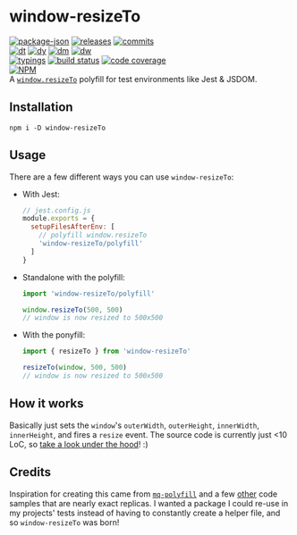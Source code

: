 # window-resizeTo

<!-- releases / versioning -->
[![package-json](https://img.shields.io/github/package-json/v/agilgur5/window-resizeTo.svg)](https://npmjs.org/package/window-resizeTo)
[![releases](https://img.shields.io/github/tag-pre/agilgur5/window-resizeTo.svg)](https://github.com/agilgur5/window-resizeTo/releases)
[![commits](https://img.shields.io/github/commits-since/agilgur5/window-resizeTo/v1.0.3.svg)](https://github.com/agilgur5/window-resizeTo/commits/master)
<br><!-- downloads -->
[![dt](https://img.shields.io/npm/dt/window-resizeTo.svg)](https://npmjs.org/package/window-resizeTo)
[![dy](https://img.shields.io/npm/dy/window-resizeTo.svg)](https://npmjs.org/package/window-resizeTo)
[![dm](https://img.shields.io/npm/dm/window-resizeTo.svg)](https://npmjs.org/package/window-resizeTo)
[![dw](https://img.shields.io/npm/dw/window-resizeTo.svg)](https://npmjs.org/package/window-resizeTo)
<br><!-- status / activity -->
[![typings](https://img.shields.io/npm/types/window-resizeTo.svg)](https://github.com/agilgur5/window-resizeTo/blob/master/src/index.tsx)
[![build status](https://img.shields.io/travis/agilgur5/window-resizeTo/master.svg)](https://travis-ci.org/agilgur5/window-resizeTo)
[![code coverage](https://img.shields.io/codecov/c/gh/agilgur5/window-resizeTo/master.svg)](https://codecov.io/gh/agilgur5/window-resizeTo)
<br>
[![NPM](https://nodei.co/npm/window-resizeTo.png?downloads=true&downloadRank=true&stars=true)](https://npmjs.org/package/window-resizeTo)
<br>
A [`window.resizeTo`](https://developer.mozilla.org/en-US/docs/Web/API/Window/resizeTo) polyfill for test environments like Jest & JSDOM.

## Installation

`npm i -D window-resizeTo`

## Usage

There are a few different ways you can use `window-resizeTo`:

- With Jest:

  ```javascript
  // jest.config.js
  module.exports = {
    setupFilesAfterEnv: [
      // polyfill window.resizeTo
      'window-resizeTo/polyfill'
    ]
  }
  ```


- Standalone with the polyfill:

  ```javascript
  import 'window-resizeTo/polyfill'

  window.resizeTo(500, 500)
  // window is now resized to 500x500
  ```

- With the ponyfill:

  ```javascript
  import { resizeTo } from 'window-resizeTo'

  resizeTo(window, 500, 500)
  // window is now resized to 500x500
  ```

## How it works

Basically just sets the `window`'s `outerWidth`, `outerHeight`, `innerWidth`, `innerHeight`, and fires a `resize` event.
The source code is currently just <10 LoC, so [take a look under the hood](./src/)! :)

## Credits

Inspiration for creating this came from [`mq-polyfill`](https://github.com/bigslycat/mq-polyfill) and a few [other](https://spectrum.chat/testing-library/help-react/how-to-set-window-innerwidth-to-test-mobile~70aa9572-b7cc-4397-92f5-a09d75ed24b8?m=MTU1OTU5MTI2MTI0MQ==) code samples that are nearly exact replicas.
I wanted a package I could re-use in my projects' tests instead of having to constantly create a helper file, and so `window-resizeTo` was born!
